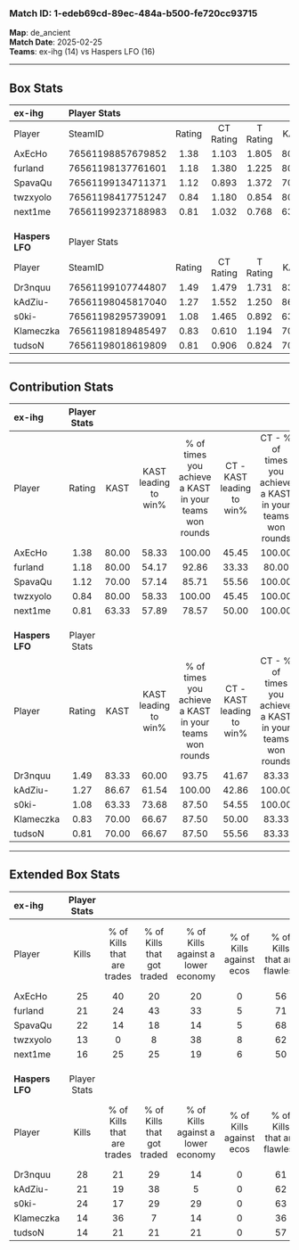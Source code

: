 ### Match ID: 1-edeb69cd-89ec-484a-b500-fe720cc93715  
**Map**: de_ancient  
**Match Date**: 2025-02-25  
**Teams**: ex-ihg (14) vs Haspers LFO (16)  

---  

## Box Stats  

| **ex-ihg**      | Player Stats      |        |           |          |       |      |       |         |        |      |     |
| :- | :- | :-: | :-: | :-: | :-: | :-: | :-: | :-: | :-: | :-: | :-: |
| Player          | SteamID           | Rating | CT Rating | T Rating | KAST  | ADR  | Kills | Assists | Deaths | K/D  | HS% |
| AxEcHo          | 76561198857679852 |  1.38  |   1.103   |  1.805   | 80.00 | 92.1 |  25   |    7    |   17   | 1.47 | 60  |
| furland         | 76561198137761601 |  1.18  |   1.380   |  1.225   | 80.00 | 93.5 |  21   |   11    |   23   | 0.91 | 52  |
| SpavaQu         | 76561199134711371 |  1.12  |   0.893   |  1.372   | 70.00 | 70.4 |  22   |    3    |   18   | 1.22 | 13  |
| twzxyolo        | 76561198417751247 |  0.84  |   1.180   |  0.854   | 80.00 | 57.4 |  13   |    7    |   22   | 0.59 | 46  |
| next1me         | 76561199237188983 |  0.81  |   1.032   |  0.768   | 63.33 | 59.5 |  16   |    8    |   22   | 0.73 | 50  |
|                 |                   |        |           |          |       |      |       |         |        |      |     |
|                 |                   |        |           |          |       |      |       |         |        |      |     |
|                 |                   |        |           |          |       |      |       |         |        |      |     |
| **Haspers LFO** | Player Stats      |        |           |          |       |      |       |         |        |      |     |
| Player          | SteamID           | Rating | CT Rating | T Rating | KAST  | ADR  | Kills | Assists | Deaths | K/D  | HS% |
| Dr3nquu         | 76561199107744807 |  1.49  |   1.479   |  1.731   | 83.33 | 99.3 |  28   |    5    |   18   | 1.56 | 64  |
| kAdZiu-         | 76561198045817040 |  1.27  |   1.552   |  1.250   | 86.67 | 84.1 |  21   |   11    |   19   | 1.11 | 76  |
| s0ki-           | 76561198295739091 |  1.08  |   1.465   |  0.892   | 63.33 | 82.1 |  24   |    4    |   23   | 1.04 | 41  |
| Klameczka       | 76561198189485497 |  0.83  |   0.610   |  1.194   | 70.00 | 50.7 |  14   |    3    |   18   | 0.78 | 57  |
| tudsoN          | 76561198018619809 |  0.81  |   0.906   |  0.824   | 70.00 | 54.8 |  14   |    4    |   20   | 0.70 | 35  |
---  

## Contribution Stats  

| **ex-ihg**      | Player Stats |       |                      |                                                        |                           |                                                             |                          |                                                            |
| :- | :-: | :-: | :-: | :-: | :-: | :-: | :-: | :-: |
| Player          |    Rating    | KAST  | KAST leading to win% | % of times you achieve a KAST in your teams won rounds | CT - KAST leading to win% | CT - % of times you achieve a KAST in your teams won rounds | T - KAST leading to win% | T - % of times you achieve a KAST in your teams won rounds |
| AxEcHo          |     1.38     | 80.00 |        58.33         |                         100.00                         |           45.45           |                           100.00                            |          69.23           |                           100.00                           |
| furland         |     1.18     | 80.00 |        54.17         |                         92.86                          |           33.33           |                            80.00                            |          75.00           |                           100.00                           |
| SpavaQu         |     1.12     | 70.00 |        57.14         |                         85.71                          |           55.56           |                           100.00                            |          58.33           |                           77.78                            |
| twzxyolo        |     0.84     | 80.00 |        58.33         |                         100.00                         |           45.45           |                           100.00                            |          69.23           |                           100.00                           |
| next1me         |     0.81     | 63.33 |        57.89         |                         78.57                          |           50.00           |                           100.00                            |          66.67           |                           66.67                            |
|                 |              |       |                      |                                                        |                           |                                                             |                          |                                                            |
|                 |              |       |                      |                                                        |                           |                                                             |                          |                                                            |
|                 |              |       |                      |                                                        |                           |                                                             |                          |                                                            |
| **Haspers LFO** | Player Stats |       |                      |                                                        |                           |                                                             |                          |                                                            |
| Player          |    Rating    | KAST  | KAST leading to win% | % of times you achieve a KAST in your teams won rounds | CT - KAST leading to win% | CT - % of times you achieve a KAST in your teams won rounds | T - KAST leading to win% | T - % of times you achieve a KAST in your teams won rounds |
| Dr3nquu         |     1.49     | 83.33 |        60.00         |                         93.75                          |           41.67           |                            83.33                            |          76.92           |                           100.00                           |
| kAdZiu-         |     1.27     | 86.67 |        61.54         |                         100.00                         |           42.86           |                           100.00                            |          83.33           |                           100.00                           |
| s0ki-           |     1.08     | 63.33 |        73.68         |                         87.50                          |           54.55           |                           100.00                            |          100.00          |                           80.00                            |
| Klameczka       |     0.83     | 70.00 |        66.67         |                         87.50                          |           50.00           |                            83.33                            |          81.82           |                           90.00                            |
| tudsoN          |     0.81     | 70.00 |        66.67         |                         87.50                          |           55.56           |                            83.33                            |          75.00           |                           90.00                            |
---  

## Extended Box Stats  

| **ex-ihg**      | Player Stats |                            |                            |                                    |                         |                              |                                 |        |                             |                                     |                          |                               |                            |
| :- | :-: | :-: | :-: | :-: | :-: | :-: | :-: | :-: | :-: | :-: | :-: | :-: | :-: |
| Player          |    Kills     | % of Kills that are trades | % of Kills that got traded | % of Kills against a lower economy | % of Kills against ecos | % of Kills that are flawless | % of Kills that are close duels | Deaths | % of Deaths that get traded | % of Deaths against a lower economy | % of Deaths against ecos | % of Deaths that are flawless | % of Deaths that are close |
| AxEcHo          |      25      |             40             |             20             |                 20                 |            0            |              56              |                8                |   17   |             24              |                 12                  |            0             |              53               |             6              |
| furland         |      21      |             24             |             43             |                 33                 |            5            |              71              |               14                |   23   |             30              |                 22                  |            0             |              39               |             17             |
| SpavaQu         |      22      |             14             |             18             |                 14                 |            5            |              68              |                9                |   18   |              6              |                 17                  |            0             |              89               |             6              |
| twzxyolo        |      13      |             0              |             8              |                 38                 |            8            |              62              |                0                |   22   |             45              |                 23                  |            5             |              59               |             0              |
| next1me         |      16      |             25             |             25             |                 19                 |            6            |              50              |                6                |   22   |             23              |                 23                  |            5             |              50               |             9              |
|                 |              |                            |                            |                                    |                         |                              |                                 |        |                             |                                     |                          |                               |                            |
|                 |              |                            |                            |                                    |                         |                              |                                 |        |                             |                                     |                          |                               |                            |
|                 |              |                            |                            |                                    |                         |                              |                                 |        |                             |                                     |                          |                               |                            |
| **Haspers LFO** | Player Stats |                            |                            |                                    |                         |                              |                                 |        |                             |                                     |                          |                               |                            |
| Player          |    Kills     | % of Kills that are trades | % of Kills that got traded | % of Kills against a lower economy | % of Kills against ecos | % of Kills that are flawless | % of Kills that are close duels | Deaths | % of Deaths that get traded | % of Deaths against a lower economy | % of Deaths against ecos | % of Deaths that are flawless | % of Deaths that are close |
| Dr3nquu         |      28      |             21             |             29             |                 14                 |            0            |              61              |               11                |   18   |             17              |                 11                  |            0             |              67               |             11             |
| kAdZiu-         |      21      |             19             |             38             |                 5                  |            0            |              62              |               10                |   19   |             37              |                 11                  |            0             |              53               |             21             |
| s0ki-           |      24      |             17             |             29             |                 29                 |            0            |              63              |                4                |   23   |             22              |                 17                  |            0             |              61               |             4              |
| Klameczka       |      14      |             36             |             7              |                 14                 |            0            |              36              |               14                |   18   |             22              |                  6                  |            0             |              67               |             6              |
| tudsoN          |      14      |             21             |             21             |                 21                 |            0            |              57              |                0                |   20   |             20              |                 20                  |            0             |              70               |             0              |
